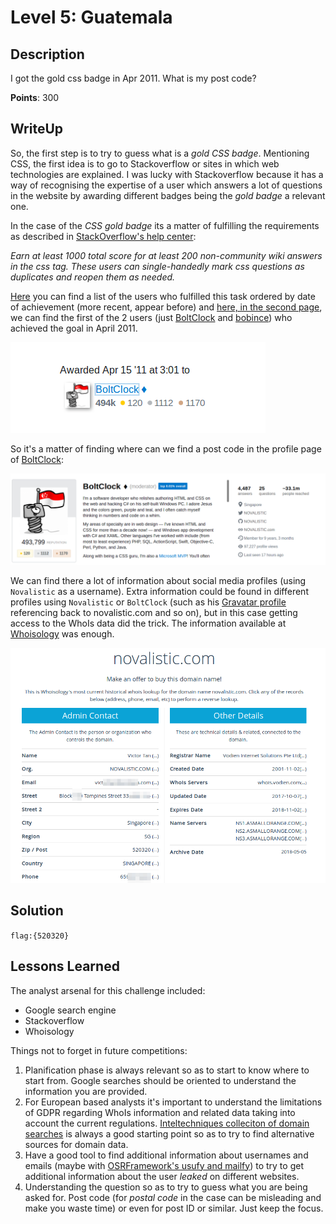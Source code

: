 Level 5: Guatemala
===================

Description
-----------

I got the gold css badge in Apr 2011. What is my post code?

**Points**: 300

WriteUp
-------

So, the first step is to try to guess what is a *gold CSS badge*. Mentioning CSS, the first idea is to go to Stackoverflow or sites in which web technologies are explained. I was lucky with Stackoverflow because it has a way of recognising the expertise of a user which answers a lot of questions in the website by awarding different badges being the *gold badge* a relevant one.

In the case of the *CSS gold badge* its a matter of fulfilling the requirements as described in [StackOverflow's help center](https://stackoverflow.com/help/badges/247):

*Earn at least 1000 total score for at least 200 non-community wiki answers in the css tag. These users can single-handedly mark css questions as duplicates and reopen them as needed.*

[Here](https://stackoverflow.com/help/badges/247?page=1) you can find a list of the users who fulfilled this task ordered by date of achievement (more recent, appear before) and [here, in the second page](https://stackoverflow.com/help/badges/247?page=2), we can find the first of the 2 users (just [BoltClock](https://stackoverflow.com/users/106224/boltclock) and [bobince](https://stackoverflow.com/users/18936/bobince)) who achieved the goal in April 2011.

![Profile created in April 2011](/res/level_05-april.png)


So it's a matter of finding where can we find a post code in the profile page of [BoltClock](https://stackoverflow.com/users/106224/boltclock):

![Capture of the profile page of BoltClock](/res/level_05-profile.png)

We can find there a lot of information about social media profiles (using `Novalistic` as a username). Extra information could be found in different profiles using `Novalistic` or `BoltClock` (such as his [Gravatar profile](http://es.gravatar.com/BoltClock.json) referencing back to novalistic.com and so on), but in this case getting access to the WhoIs data did the trick. The information available at [Whoisology](https://whoisology.com/novalistic.com) was enough.

![Whoisology data about novalistic.com](/res/level_05-novalistic.com.png)

Solution
--------

`flag:{520320}`

Lessons Learned
---------------

The analyst arsenal for this challenge included:

- Google search engine
- Stackoverflow
- Whoisology

Things not to forget in future competitions:

1. Planification phase is always relevant so as to start to know where to start from. Google searches should be oriented to understand the information you are provided.
2. For European based analysts it's important to understand the limitations of GDPR regarding WhoIs information and related data taking into account the current regulations. [Inteltechniques colleciton of domain searches](https://inteltechniques.com/menu.html) is always a good starting point so as to try to find alternative sources for domain data.
3. Have a good tool to find additional information about usernames and emails (maybe with [OSRFramework's usufy and mailfy](https://github.com/i3visio/osrframework)) to try to get additional information about the user *leaked* on different websites.
4. Understanding the question so as to try to guess what you are being asked for. Post code (for *postal code* in the case can be misleading and make you waste time) or even for post ID or similar. Just keep the focus.
